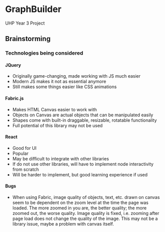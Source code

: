 # GraphBuilder
UHP Year 3 Project

## Brainstorming

### Technologies being considered

#### JQuery 
* Originally game-changing, made working with JS much easier
* Modern JS makes it not as essential anymore
* Still makes some things easier like CSS animations

#### Fabric.js 
* Makes HTML Canvas easier to work with 
* Objects on Canvas are actual objects that can be manipulated easily
* Shapes come with built-in draggable, resizable, rotatable functionality
* Full potential of this library may not be used


#### React 
* Good for UI
* Popular
* May be difficult to integrate with other libraries
* If do not use other libraries, will have to implement node interactivity from scratch
* Will be harder to implement, but good learning experience if used 

#### Bugs
* When using Fabric, image quality of objects, text, etc. drawn on canvas seem to be dependent on the zoom level at the time the page was loaded. The more zoomed in you are, the better quality; the more zoomed out, the worse quality. Image quality is fixed, i.e. zooming after page load does not change the quality of the image. This may not be a library issue, maybe a problem with canvas itself.

